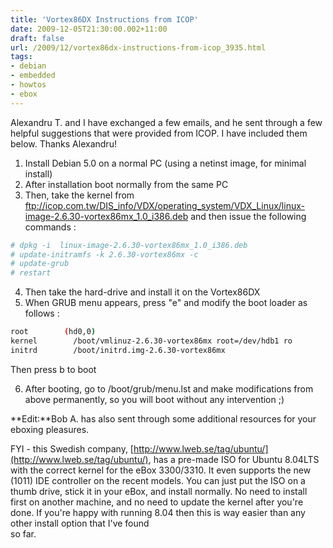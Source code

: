 ```yaml
---
title: 'Vortex86DX Instructions from ICOP'
date: 2009-12-05T21:30:00.002+11:00
draft: false
url: /2009/12/vortex86dx-instructions-from-icop_3935.html
tags: 
- debian
- embedded
- howtos
- ebox
---
```


Alexandru T. and I have exchanged a few emails, and he sent through a few helpful suggestions that were provided from ICOP. I have included them below. Thanks Alexandru!

  
  
1. Install Debian 5.0 on a normal PC (using a netinst image, for minimal install)  
2. After installation boot normally from the same PC  
3. Then, take the kernel from ftp://icop.com.tw/DIS_info/VDX/operating_system/VDX_Linux/linux-image-2.6.30-vortex86mx_1.0_i386.deb and then issue the following commands :  
  
  
```bash
# dpkg -i  linux-image-2.6.30-vortex86mx_1.0_i386.deb
# update-initramfs -k 2.6.30-vortex86mx -c
# update-grub
# restart


```  
  
  
4. Then take the hard-drive and install it on the Vortex86DX  
5. When GRUB menu appears, press "e" and modify the boot loader as follows :  
  
  
```bash
root        (hd0,0)
kernel        /boot/vmlinuz-2.6.30-vortex86mx root=/dev/hdb1 ro         --> if hdb1 does not work you can try (hda1= Primary Master or hdc1=Secondary Master)
initrd        /boot/initrd.img-2.6.30-vortex86mx


```  
  
Then press b to boot  
  
  
  
6. After booting, go to /boot/grub/menu.lst and make modifications from above permanently, so you will boot without any intervention ;)  
  
  
  

**Edit:**Bob A. has also sent through some additional resources for your eboxing pleasures.

FYI - this Swedish company, [http://www.lweb.se/tag/ubuntu/](http://www.lweb.se/tag/ubuntu/), has a pre-made ISO for Ubuntu 8.04LTS with the correct kernel for the eBox 3300/3310. It even supports the new (1011) IDE controller on the recent models. You can just put the ISO on a thumb drive, stick it in your eBox, and install normally. No need to install first on another machine, and no need to update the kernel after you're done. If you're happy with running 8.04 then this is way easier than any other install option that I've found  
so far.